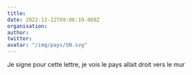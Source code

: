 ```yaml
---
title: 
date: 2022-12-22T09:06:19.060Z
organisation: 
author: 
twitter: 
avatar: "/img/pays/SN.svg"
---
```


Je signe pour cette lettre, je vois le pays allait droit vers le mur